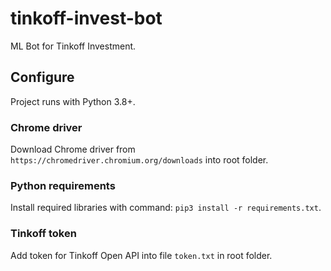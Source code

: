 # tinkoff-invest-bot

ML Bot for Tinkoff Investment.

## Configure

Project runs  with Python 3.8+.

### Chrome driver

Download Chrome driver from `https://chromedriver.chromium.org/downloads` into root folder.

### Python requirements

Install required libraries with command: `pip3 install -r requirements.txt`.

### Tinkoff token

Add token for Tinkoff Open API into file `token.txt` in root folder.

